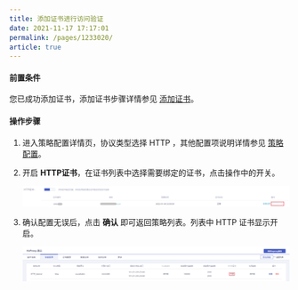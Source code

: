 ```yaml
---
title: 添加证书进行访问验证    
date: 2021-11-17 17:17:01
permalink: /pages/1233020/
article: true
---
```



#### 前置条件

您已成功添加证书，添加证书步骤详情参见 [添加证书](F:\首云工作相关\PaaS产品线\弹性计算产品\负载均衡\用户操作手册\HaProxy\04.操作指南\02.证书管理\00.配置证书.md)。

#### 操作步骤

1. 进入策略配置详情页，协议类型选择 HTTP ，其他配置项说明详情参见 [策略配置](F:\首云工作相关\PaaS产品线\弹性计算产品\负载均衡\用户操作手册\HaProxy\04.操作指南\01.负载均衡监听策略\00.创建负载均衡监听策略.md)。

2. 开启 **HTTP证书**，在证书列表中选择需要绑定的证书，点击操作中的开关。

   ![证书配置](../../pic/set-ssl.png)

3. 确认配置无误后，点击 **确认** 即可返回策略列表。列表中 HTTP 证书显示开启。

   ![开启证书](../../pic/enable-ssl.png)
